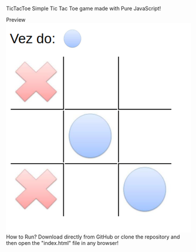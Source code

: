 TicTacToe
Simple Tic Tac Toe game made with Pure JavaScript!

Preview
<img src="img/img-readme.png" width="700">
How to Run?
Download directly from GitHub or clone the repository and then open the "index.html" file in any browser!





